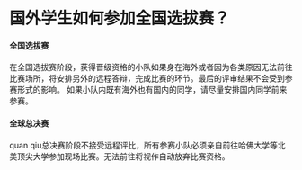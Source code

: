 # 国外学生如何参加全国选拔赛？

#### 全国选拔赛

在全国选拔赛阶段，获得晋级资格的小队如果身在海外或者因为各类原因无法前往比赛场所，将安排另外的远程答辩，完成比赛的环节。最后的评审结果不会受到参赛形式的影响。 如果小队内既有海外也有国内的同学，请尽量安排国内同学前来参赛。

#### 全球总决赛

quan qiu总决赛阶段不接受远程评比，所有参赛小队必须亲自前往哈佛大学等北美顶尖大学参加现场比赛。无法前往将视作自动放弃比赛资格。

